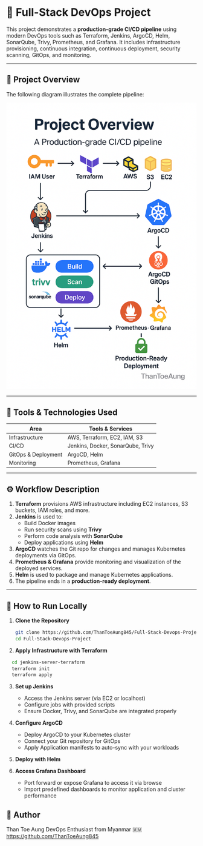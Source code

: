 # 🚀 Full-Stack DevOps Project

This project demonstrates a **production-grade CI/CD pipeline** using modern DevOps tools such as Terraform, Jenkins, ArgoCD, Helm, SonarQube, Trivy, Prometheus, and Grafana. It includes infrastructure provisioning, continuous integration, continuous deployment, security scanning, GitOps, and monitoring.

---

## 📌 Project Overview

The following diagram illustrates the complete pipeline:

![Project Overview](assets/project-overview.png)

---

## 🔧 Tools & Technologies Used

| Area                | Tools & Services                          |
|---------------------|-------------------------------------------|
| Infrastructure      | AWS, Terraform, EC2, IAM, S3              |
| CI/CD               | Jenkins, Docker, SonarQube, Trivy         |
| GitOps & Deployment | ArgoCD, Helm                              |
| Monitoring          | Prometheus, Grafana                       |

---

## ⚙️ Workflow Description

1. **Terraform** provisions AWS infrastructure including EC2 instances, S3 buckets, IAM roles, and more.
2. **Jenkins** is used to:
   - Build Docker images
   - Run security scans using **Trivy**
   - Perform code analysis with **SonarQube**
   - Deploy applications using **Helm**
3. **ArgoCD** watches the Git repo for changes and manages Kubernetes deployments via GitOps.
4. **Prometheus & Grafana** provide monitoring and visualization of the deployed services.
5. **Helm** is used to package and manage Kubernetes applications.
6. The pipeline ends in a **production-ready deployment**.

---

## 🧪 How to Run Locally

1. **Clone the Repository**
   ```bash
   git clone https://github.com/ThanToeAung845/Full-Stack-Devops-Project.git
   cd Full-Stack-Devops-Project
   ```

2. **Apply Infrastructure with Terraform**
 ```bash
   cd jenkins-server-terraform
   terraform init
   terraform apply
   ```
3. **Set up Jenkins**
   - Access the Jenkins server (via EC2 or localhost)
   - Configure jobs with provided scripts
   - Ensure Docker, Trivy, and SonarQube are integrated properly

4. **Configure ArgoCD**
   - Deploy ArgoCD to your Kubernetes cluster
   - Connect your Git repository for GitOps
   - Apply Application manifests to auto-sync with your workloads

5. **Deploy with Helm**

6. **Access Grafana Dashboard**
   - Port forward or expose Grafana to access it via browse
   - Import predefined dashboards to monitor application and cluster performance


##  📣 Author
Than Toe Aung
DevOps Enthusiast from Myanmar 🇲🇲
https://github.com/ThanToeAung845


